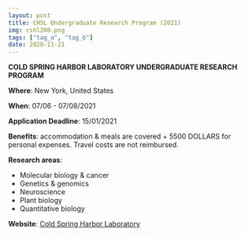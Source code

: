 ```yaml
---
layout: post
title: CHSL Undergraduate Research Program (2021)
img: cshl200.png
tags: ["tag_a", "tag_b"]
date: 2020-11-21
---
```


**COLD SPRING HARBOR LABORATORY UNDERGRADUATE RESEARCH PROGRAM**

**Where**: New York, United States

**When**: 07/06 - 07/08/2021 

**Application Deadline**: 15/01/2021

**Benefits**: accommodation & meals are covered + 5500 DOLLARS for personal expenses. Travel costs are not reimbursed.

**Research areas**: 
 * Molecular biology & cancer 
 * Genetics & genomics 
 * Neuroscience 
 * Plant biology 
 * Quantitative biology 

**Website**: [Cold Spring Harbor Laboratory](https://www.cshl.edu/education/undergraduate-research-program/)

